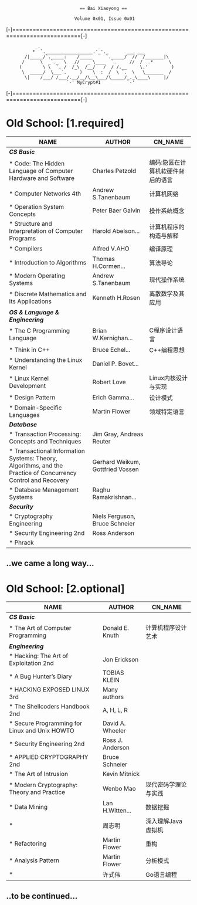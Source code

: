                                 == Bai Xiaoyong ==

                              Volume 0x01, Issue 0x01

[-]==========================================================================[-]

               _.                      _
              *  `.__________________.'_'._       ___ ___
           /|_____/`._____:    /_____     `._____/  //  /_______|\
          /      \  _`._  \   //   _ \____  `.     //  /  .*      \
         (        \ \  `. /  /_\  /__/   /  / /.__     \.'         )
          \  _____/  \___`.     )    \  :  /  \ `.  \   \_______  /
           \|    /___/ /___/.__/__/\__\___/\_____/_._\____\     |/
                           `-' MyCrypt#1          `-'

[-]==========================================================================[-]

# Old School: [1.required] #
  NAME                        |AUTHOR                |CN_NAME 
------------------------------|----------------------|--------------------------
__*CS Basic*__ |
* Code: The Hidden Language of Computer Hardware and Software |Charles Petzold |编码:隐匿在计算机软硬件背后的语言   
* Computer Networks 4th       |Andrew S.Tanenbaum    |计算机网络
* Operation System Concepts   |Peter Baer Galvin     |操作系统概念               
* Structure and Interpretation of Computer Programs |Harold Abelson... |计算机程序的构造与解释
* Compilers                   |Alfred V.AHO          |编译原理
* Introduction to Algorithms  |Thomas H.Cormen...    |算法导论
* Modern Operating Systems    |Andrew S.Tanenbaum    |现代操作系统
* Discrete Mathematics and Its Applications |Kenneth H.Rosen |离散数学及其应用
__*OS & Language & Engineering*__ |
* The C Programming Language  |Brian W.Kernighan...  |C程序设计语言
* Think in C++                |Bruce Echel...        |C++编程思想
* Understanding the Linux Kernel |Daniel P. Bovet...
* Linux Kernel Development    |Robert Love           |Linux内核设计与实现
* Design Pattern              |Erich Gamma...        |设计模式
* Domain-Specific Languages   |Martin Flower         |领域特定语言
__*Database*__ |
* Transaction Processing: Concepts and Techniques |Jim Gray, Andreas Reuter
* Transactional Information Systems: Theory, Algorithms, and the Practice of Concurrency Control and Recovery |Gerhard Weikum, Gottfried Vossen
* Database Management Systems |Raghu Ramakrishnan...
__*Security*__ |
* Cryptography Engineering    |Niels Ferguson, Bruce Schneier 
* Security Engineering 2nd    |Ross Anderson
* Phrack |

..we came a long way...
--------------------------------------------------------------------------------


# Old School: [2.optional] #
  NAME                        |AUTHOR                |CN_NAME 
------------------------------|----------------------|--------------------------
__*CS Basic*__ |
* The Art of Computer Programming |Donald E. Knuth   |计算机程序设计艺术
__*Engineering*__ |
* Hacking: The Art of Exploitation 2nd|Jon Erickson
* A Bug Hunter’s Diary        |TOBIAS KLEIN
* HACKING EXPOSED LINUX 3rd   |Many authors
* The Shellcoders Handbook 2nd |A, H, L, R
* Secure Programming for Linux and Unix HOWTO |David A. Wheeler
* Security Engineering 2nd    |Ross J. Anderson
* APPLIED CRYPTOGRAPHY 2nd    |Bruce Schneier
* The Art of Intrusion        |Kevin Mitnick
* Modern Cryptography: Theory and Practice |Wenbo Mao|现代密码学理论与实践
* Data Mining                 |Lan H.Witten...       |数据挖掘
*                             |周志明                |深入理解Java虚拟机
* Refactoring                 |Martin Flower         |重构
* Analysis Pattern            |Martin Flower         |分析模式
*                             |许式伟                |Go语言编程

..to be continued...
--------------------------------------------------------------------------------
